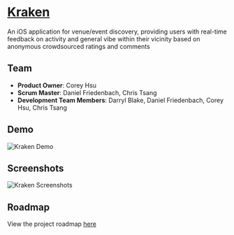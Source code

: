 # [Kraken](http://www.itskraken.com/)
An iOS application for venue/event discovery, providing users with real-time feedback on activity and general vibe
within their vicinity based on anonymous crowdsourced ratings and comments

## Team
  - __Product Owner__: Corey Hsu
  - __Scrum Master__: Daniel Friedenbach, Chris Tsang
  - __Development Team Members__: Darryl Blake, Daniel Friedenbach, Corey Hsu, Chris Tsang
 
## Demo
![Kraken Demo](https://cloud.githubusercontent.com/assets/11165576/10110179/7b696162-6380-11e5-85f2-9b9bffd7e8a7.gif)

## Screenshots
![Kraken Screenshots](https://github.com/persnickety-opossum/Native/blob/master/screenshots.png)

## Roadmap
View the project roadmap [here](https://github.com/persnickety-opossum/persnickety-opossum/issues)
